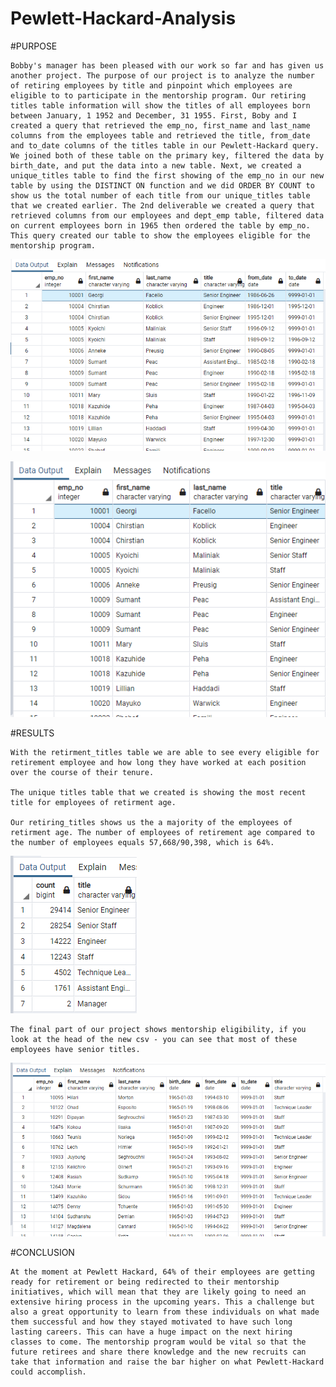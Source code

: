 # Pewlett-Hackard-Analysis

#PURPOSE

	Bobby's manager has been pleased with our work so far and has given us another project. The purpose of our project is to analyze the number of retiring employees by title and pinpoint which employees are eligible to to participate in the mentorship program. Our retiring titles table information will show the titles of all employees born between January, 1 1952 and December, 31 1955. First, Boby and I created a query that retrieved the emp_no, first_name and last_name columns from the employees table and retrieved the title, from_date and to_date columns of the titles table in our Pewlett-Hackard query. We joined both of these table on the primary key, filtered the data by birth_date, and put the data into a new table. Next, we created a unique_titles table to find the first showing of the emp_no in our new table by using the DISTINCT ON function and we did ORDER BY COUNT to show us the total number of each title from our unique_titles table that we created earlier. The 2nd deliverable we created a query that retrieved columns from our employees and dept_emp table, filtered data on current employees born in 1965 then ordered the table by emp_no. This query created our table to show the employees eligible for the mentorship program.

![retirement_titles](https://github.com/ljohnson1212/Pewlett-Hackard-Analysis/blob/main/retirement_titles.png)


![unique_titles](https://github.com/ljohnson1212/Pewlett-Hackard-Analysis/blob/main/unique_titles.png)

#RESULTS


	With the retirment_titles table we are able to see every eligible for retirement employee and how long they have worked at each position over the course of their tenure.

	The unique titles table that we created is showing the most recent title for employees of retirment age.	

	Our retiring_titles shows us the a majority of the employees of retirment age. The number of employees of retirement age compared to the number of employees equals 57,668/90,398, which is 64%. 

![retiring_titles](https://github.com/ljohnson1212/Pewlett-Hackard-Analysis/blob/main/retiring_titles.png)

	The final part of our project shows mentorship eligibility, if you look at the head of the new csv - you can see that most of these employees have senior titles.

![mentorship_eligibility](https://github.com/ljohnson1212/Pewlett-Hackard-Analysis/blob/main/mentorship_eligibility.png)

#CONCLUSION

	At the moment at Pewlett Hackard, 64% of their employees are getting ready for retirement or being redirected to their mentorship initiatives, which will mean that they are likely going to need an extensive hiring process in the upcoming years. This a challenge but also a great opportunity to learn from these individuals on what made them successful and how they stayed motivated to have such long lasting careers. This can have a huge impact on the next hiring classes to come. The mentorship program would be vital so that the future retirees and share there knowledge and the new recruits can take that information and raise the bar higher on what Pewlett-Hackard could accomplish. 

